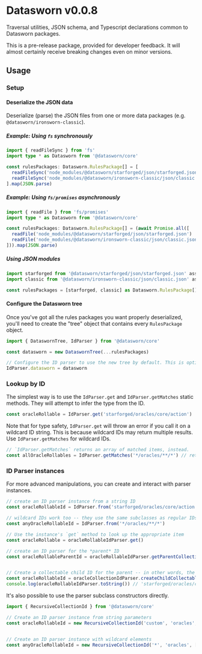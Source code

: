 # Datasworn v0.0.8

Traversal utilities, JSON schema, and Typescript declarations common to Datasworn packages.

This is a pre-release package, provided for developer feedback. It will almost certainly receive breaking changes even on minor versions.



## Usage
### Setup
#### Deserialize the JSON data

Deserialize (parse) the JSON files from one or more data packages  (e.g. `@datasworn/ironsworn-classic`).

##### Example: Using `fs` synchronously
```typescript
import { readFileSync } from 'fs'
import type * as Datasworn from '@datasworn/core'

const rulesPackages: Datasworn.RulesPackage[] = [
  readFileSync('node_modules/@datasworn/starforged/json/starforged.json'),
  readFileSync('node_modules/@datasworn/ironsworn-classic/json/classic.json')
].map(JSON.parse)

```

##### Example: Using `fs/promises` asynchronously
```typescript
import { readFile } from 'fs/promises'
import type * as Datasworn from '@datasworn/core'

const rulesPackages: Datasworn.RulesPackage[] = (await Promise.all([
  readFile('node_modules/@datasworn/starforged/json/starforged.json')
  readFile('node_modules/@datasworn/ironsworn-classic/json/classic.json')
])).map(JSON.parse)

```

##### Using JSON modules

```typescript
import starforged from '@datasworn/starforged/json/starforged.json' assert { type: 'json' }
import classic from '@datasworn/ironsworn-classic/json/classic.json' assert { type: 'json' }

const rulesPackages = [starforged, classic] as Datasworn.RulesPackage[]

```

#### Configure the Datasworn tree

Once you've got all the rules packages you want properly deserialized, you'll need to create the "tree" object that contains every `RulesPackage` object.

```typescript
import { DataswornTree, IdParser } from '@datasworn/core'

const datasworn = new DataswornTree(...rulesPackages)

// Configure the ID parser to use the new tree by default. This is optional, but without it you'll have to specify the tree object every time
IdParser.datasworn = datasworn

```

### Lookup by ID
The simplest way is to use the `IdParser.get` and `IdParser.getMatches` static methods. They will attempt to infer the type from the ID.

```typescript
const oracleRollable = IdParser.get('starforged/oracles/core/action')

```

Note that for type safety, `IdParser.get` will throw an error if you call it on a wildcard ID string. This is because wildcard IDs may return multiple results. Use `IdParser.getMatches` for wildcard IDs.

```typescript
// `IdParser.getMatches` returns an array of matched items, instead.
const allOracleRollables = IdParser.getMatches('*/oracles/**/*') // returns *all* OracleRollable objects!
```

### ID Parser instances

For more advanced manipulations, you can create and interact with parser instances.

```typescript
// create an ID parser instance from a string ID
const oracleRollableId = IdParser.from('starforged/oracles/core/action') // returns an instance of the RecursiveCollectableId subclass

// wildcard IDs work too -- they use the same subclasses as regular IDs. This wildcard would match *any* OracleRollable object.
const anyOracleRollableId = IdParser.from('*/oracles/**/*')

// Use the instance's `get` method to look up the appropriate item
const oracleRollable = oracleRollableIdParser.get()

// create an ID parser for the *parent* ID
const oracleRollableParentId = oracleRollableIdParser.getParentCollectionId() // returns an instance of the RecursiveCollectionId subclass


// Create a collectable child ID for the parent -- in other words, the sibling ID of `oracleRollableId`
const oracleRollableId = oracleCollectionIdParser.createChildCollectableId('theme')
console.log(oracleRollableIdParser.toString()) // 'starforged/oracles/core/theme'

```

It's also possible to use the parser subclass constructors directly.

```typescript
import { RecursiveCollectionId } from '@datasworn/core'

// Create an ID parser instance from string parameters
const oracleRollableId = new RecursiveCollectionId('custom', 'oracles', ['core'], 'action')


// Create an ID parser instance with wildcard elements
const anyOracleRollableId = new RecursiveCollectionId('*', 'oracles', ['**'], '*')

```


